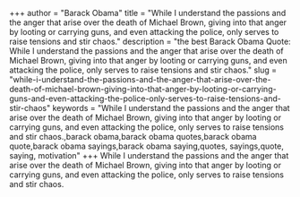 +++
author = "Barack Obama"
title = "While I understand the passions and the anger that arise over the death of Michael Brown, giving into that anger by looting or carrying guns, and even attacking the police, only serves to raise tensions and stir chaos."
description = "the best Barack Obama Quote: While I understand the passions and the anger that arise over the death of Michael Brown, giving into that anger by looting or carrying guns, and even attacking the police, only serves to raise tensions and stir chaos."
slug = "while-i-understand-the-passions-and-the-anger-that-arise-over-the-death-of-michael-brown-giving-into-that-anger-by-looting-or-carrying-guns-and-even-attacking-the-police-only-serves-to-raise-tensions-and-stir-chaos"
keywords = "While I understand the passions and the anger that arise over the death of Michael Brown, giving into that anger by looting or carrying guns, and even attacking the police, only serves to raise tensions and stir chaos.,barack obama,barack obama quotes,barack obama quote,barack obama sayings,barack obama saying,quotes, sayings,quote, saying, motivation"
+++
While I understand the passions and the anger that arise over the death of Michael Brown, giving into that anger by looting or carrying guns, and even attacking the police, only serves to raise tensions and stir chaos.

